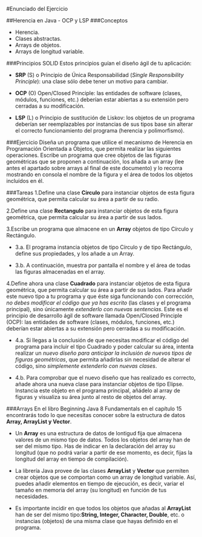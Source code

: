 #Enunciado del Ejercicio

##Herencia en Java - OCP y LSP
###Conceptos
* Herencia.
* Clases abstractas.
* Arrays de objetos.
* Arrays de longitud variable.

###Principios SOLID
Estos principios guían el diseño ágil de tu aplicación:

* __SRP__ (S) o Principio de Única Responsabilidad (_Single Responsibility Principle_): una clase sólo debe tener un motivo para cambiar.

* __OCP__ (O) Open/Closed Principle: las entidades de software (clases, módulos, funciones, etc.) deberían estar abiertas a su extensión pero cerradas a su modificación.

* __LSP__ (L) o Principio de sustitución de Liskov: los objetos de un programa deberían ser reemplazables por instancias de sus tipos base sin alterar el correcto funcionamiento del programa (herencia y polimorfismo).

###Ejercicio
Diseña un programa que utilice el mecanismo de Herencia en Programación Orientada a Objetos, que permita realizar las siguientes operaciones.
Escribe un programa que cree objetos de las figuras geométricas que se proponen a continuación, los añada a un array (lee antes el apartado sobre arrays al final de este documento) y lo recorra mostrando en consola el nombre de la figura y el área de todos los objetos incluídos en él.

###Tareas
1.Define una clase __Circulo__ para instanciar objetos de esta figura geométrica, que permita calcular su área a partir de su radio.

2.Define una clase __Rectangulo__ para instanciar objetos de esta figura geométrica, que permita calcular su área a partir de sus lados.

3.Escribe un programa que almacene en un __Array__ objetos de tipo Círculo y Rectángulo.

* 3.a. El programa instancia objetos de tipo Círculo y de tipo Rectángulo, define sus propiedades, y los añade a un Array. 


* 3.b. A continuación, muestra por pantalla el nombre y el área de todas las figuras almacenadas en el array.

4.Define ahora una clase __Cuadrado__ para instanciar objetos de esta figura geométrica, que permita calcular su área a partir de sus lados. Para añadir este nuevo tipo a tu programa y que éste siga funcionando con corrección, _no debes modificar el código que ya has escrito_ (las clases y el programa principal), sino únicamente _extenderlo con nuevas sentencias_. Este es el principio de desarrollo ágil de software llamada Open/Closed Principle (OCP): las entidades de software (clases, módulos, funciones, etc.) deberían estar abiertas a su extensión pero cerradas a su modificación.

* 4.a. Si llegas a la conclusión de que necesitas modificar el código del programa para incluir el tipo Cuadrado y poder calcular su área, intenta realizar un _nuevo diseño para anticipar la inclusión de nuevos tipos de figuras geométricas_, que permita añadirlas sin necesidad de alterar el código, sino _simplemente extenderlo con nuevas clases_.


* 4.b. Para comprobar que el nuevo diseño que has realizado es correcto, añade ahora una nueva clase para instanciar objetos de tipo Elipse. Instancia este objeto en el programa principal, añádelo al array de figuras y visualiza su área junto al resto de objetos del array.


###Arrays
En el libro Beginning Java 8 Fundamentals en el capítulo 15 encontrarás todo lo que necesitas conocer sobre la estructura de datos __Array, ArrayList y Vector__.


* Un __Array__ es una estructura de datos de lontigud fija que almacena valores de un mismo tipo de datos. Todos los objetos del array han de ser del mismo tipo. Has de indicar en la declaración del array su longitud (que no podrá variar a partir de ese momento, es decir, fijas la longitud del array en tiempo de compilación).


* La librería Java provee de las clases __ArrayList__ y __Vector__ que permiten crear objetos que se comportan como un array de longitud variable. Así, puedes añadir elementos en tiempo de ejecución, es decir, variar el tamaño en memoria del array (su longitud) en función de tus necesidades.


* Es importante incidir en que todos los objetos que añadas al __ArrayList__ han de ser del mismo tipo:__String, Integer, Character, Double__, etc. o instancias (objetos) de una misma clase que hayas definido en el programa.

